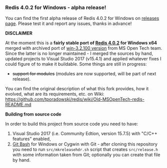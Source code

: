 ### Redis 4.0.2 for Windows - alpha release!

You can find the first alpha release of Redis 4.0.2 for Windows on [releases page](https://github.com/tporadowski/redis/releases). Please test it and report any issues, thanks in advance!

**DISCLAIMER**

At the moment this is a **fairly stable port of [Redis 4.0.2](https://github.com/antirez/redis/releases/tag/4.0.2) for Windows x64** merged with archived port of [win-3.2.100 version](https://github.com/MicrosoftArchive/redis/releases/tag/win-3.2.100) from MS Open Tech team. Since the latter is no longer maintained - I merged the sources by hand, updated projects to Visual Studio 2017 (v15.4.1) and applied whatever fixes I could figure of to make it buildable. Some things are still in progress:
- ~~support for modules~~ (modules are now supported, will be part of next release).

You can find the original description of what this fork provides, how it evolved, what are its requirements, etc. on Wiki: https://github.com/tporadowski/redis/wiki/Old-MSOpenTech-redis-README.md

**Building from source code**

In order to build this project from source code you need to have:
  1. Visual Studio 2017 (i.e. Community Edtion, version 15.7.5) with "C/C++ features" enabled,
  1. [Git Bash](https://gitforwindows.org/) for Windows or Cygwin with Git - after cloning this repository you need to run `src/mkreleasehdr.sh` script that creates `src/release.h` with some information taken from Git; optionally you can create that file by hand.
